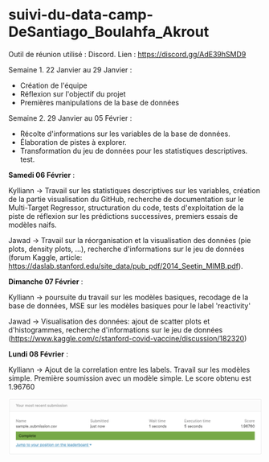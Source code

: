 # suivi-du-data-camp-DeSantiago_Boulahfa_Akrout

Outil de réunion utilisé : Discord.
Lien : https://discord.gg/AdE39hSMD9

Semaine 1. 22 Janvier au 29 Janvier :
- Création de l'équipe
- Réflexion sur l'objectif du projet
- Premières manipulations de la base de données

Semaine 2. 29 Janvier au 05 Février :
- Récolte d'informations sur les variables de la base de données.
- Élaboration de pistes à explorer.
- Transformation du jeu de données pour les statistiques descriptives.
test.

**Samedi 06 Février** :

Kylliann -> Travail sur les statistiques descriptives sur les variables, création de la partie visualisation du GitHub, recherche de documentation sur le Multi-Target Regressor, structuration du code, tests d'exploitation de la piste de réflexion sur les prédictions successives, premiers essais de modèles naifs.

Jawad -> Travail sur la réorganisation et la visualisation des données (pie plots, density plots, ...), recherche d'informations sur le jeu de données (forum Kaggle, article: https://daslab.stanford.edu/site_data/pub_pdf/2014_Seetin_MIMB.pdf).

**Dimanche 07 Février** :

Kylliann -> poursuite du travail sur les modèles basiques, recodage de la base de données, MSE sur les modèles basiques pour le label 'reactivity'

Jawad -> Visualisation des données: ajout de scatter plots et d'histogrammes, recherche d'informations sur le jeu de données (https://www.kaggle.com/c/stanford-covid-vaccine/discussion/182320)

**Lundi 08 Février** :

Kylliann -> Ajout de la correlation entre les labels. Travail sur les modèles simple. Première soumission avec un modèle simple. Le score obtenu est 1.96760

![](Historique.png)

